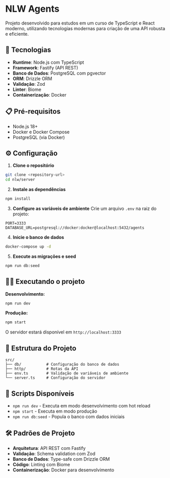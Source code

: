 # NLW Agents

Projeto desenvolvido para estudos em um curso de TypeScript e React moderno, utilizando tecnologias modernas para criação de uma API robusta e eficiente.

## 🚀 Tecnologias

- **Runtime**: Node.js com TypeScript
- **Framework**: Fastify (API REST)
- **Banco de Dados**: PostgreSQL com pgvector
- **ORM**: Drizzle ORM
- **Validação**: Zod
- **Linter**: Biome
- **Containerização**: Docker

## 📋 Pré-requisitos

- Node.js 18+
- Docker e Docker Compose
- PostgreSQL (via Docker)

## ⚙️ Configuração

1. **Clone o repositório**
```bash
git clone <repository-url>
cd nlw/server
```

2. **Instale as dependências**
```bash
npm install
```

3. **Configure as variáveis de ambiente**
Crie um arquivo `.env` na raiz do projeto:
```env
PORT=3333
DATABASE_URL=postgresql://docker:docker@localhost:5432/agents
```

4. **Inicie o banco de dados**
```bash
docker-compose up -d
```

5. **Execute as migrações e seed**
```bash
npm run db:seed
```

## 🏃‍♂️ Executando o projeto

**Desenvolvimento:**
```bash
npm run dev
```

**Produção:**
```bash
npm start
```

O servidor estará disponível em `http://localhost:3333`

## 📁 Estrutura do Projeto

```
src/
├── db/           # Configuração do banco de dados
├── http/         # Rotas da API
├── env.ts        # Validação de variáveis de ambiente
└── server.ts     # Configuração do servidor
```

## 🔧 Scripts Disponíveis

- `npm run dev` - Executa em modo desenvolvimento com hot reload
- `npm start` - Executa em modo produção
- `npm run db:seed` - Popula o banco com dados iniciais

## 🛠️ Padrões de Projeto

- **Arquitetura**: API REST com Fastify
- **Validação**: Schema validation com Zod
- **Banco de Dados**: Type-safe com Drizzle ORM
- **Código**: Linting com Biome
- **Containerização**: Docker para desenvolvimento 